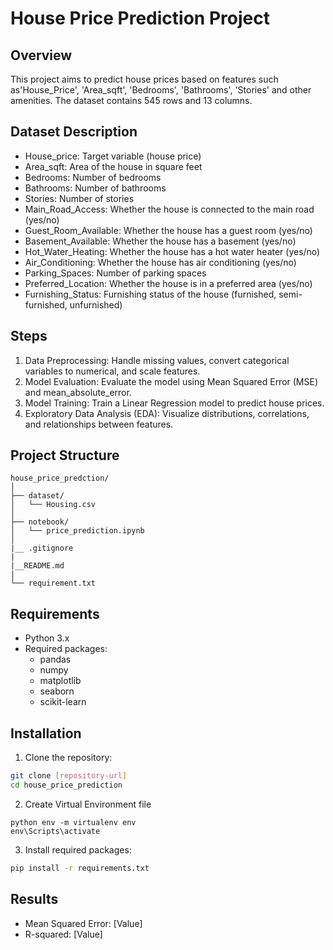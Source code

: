 # House Price Prediction Project

## Overview
This project aims to predict house prices based on features such as'House_Price', 'Area_sqft', 'Bedrooms', 'Bathrooms', 'Stories' and other amenities. The dataset contains 545 rows and 13 columns.

## Dataset Description
- House_price: Target variable (house price)
- Area_sqft: Area of the house in square feet
- Bedrooms: Number of bedrooms
- Bathrooms: Number of bathrooms
- Stories: Number of stories
- Main_Road_Access: Whether the house is connected to the main road (yes/no)
- Guest_Room_Available: Whether the house has a guest room (yes/no)
- Basement_Available: Whether the house has a basement (yes/no)
- Hot_Water_Heating: Whether the house has a hot water heater (yes/no)
- Air_Conditioning: Whether the house has air conditioning (yes/no)
- Parking_Spaces: Number of parking spaces
- Preferred_Location: Whether the house is in a preferred area (yes/no)
- Furnishing_Status: Furnishing status of the house (furnished, semi-furnished, unfurnished)

## Steps
1. Data Preprocessing: Handle missing values, convert categorical variables to numerical, and scale features.
2. Model Evaluation: Evaluate the model using Mean Squared Error (MSE) and mean_absolute_error.
3. Model Training: Train a Linear Regression model to predict house prices.
4. Exploratory Data Analysis (EDA): Visualize distributions, correlations, and relationships between features. 

## Project Structure
```
house_price_predction/
│
├── dataset/
│   └── Housing.csv
│
├── notebook/            
│   └── price_prediction.ipynb
│ 
|__ .gitignore
|
|__README.md
|
└── requirement.txt
```

## Requirements
- Python 3.x
- Required packages:
  - pandas
  - numpy
  - matplotlib
  - seaborn
  - scikit-learn

## Installation
1. Clone the repository:
```bash
git clone [repository-url]
cd house_price_prediction
```
2. Create Virtual Environment file
 ```
python env -m virtualenv env
env\Scripts\activate
```

3. Install required packages:
```bash
pip install -r requirements.txt
```
## Results
- Mean Squared Error: [Value]
- R-squared: [Value]